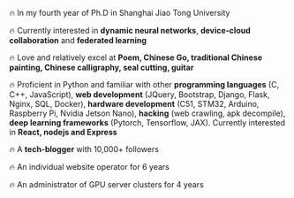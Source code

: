 <p>🔥 In my fourth year of Ph.D in Shanghai Jiao Tong University </p>
<p>🔥 Currently interested in <strong>dynamic neural networks</strong>, <strong>device-cloud collaboration</strong> and <strong>federated learning</strong></p>
<p>🔥 Love and relatively excel at <strong>Poem, Chinese Go, traditional Chinese painting, Chinese calligraphy, seal cutting, guitar</strong></p>
<p>🔥 Proficient in Python and familiar with other <strong>programming languages</strong> (C, C++, JavaScript), <strong>web development</strong> (JQuery, Bootstrap, Django, Flask, Nginx, SQL, Docker), <strong>hardware development</strong> (C51, STM32, Arduino, Raspberry Pi, Nvidia Jetson Nano), <strong>hacking</strong> (web crawling, apk decompile), <strong>deep learning frameworks</strong> (Pytorch, Tensorflow, JAX). Currently interested in <strong>React, nodejs and Express</strong></p>
<p>🔥 A <strong>tech-blogger</strong> with 10,000+ followers</p>
<p>🔥 An individual website operator for 6 years</p>
<p>🔥 An administrator of GPU server clusters for 4 years</p>
